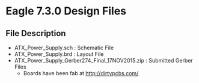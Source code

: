# Eagle 7.3.0 Design Files

## File Description

- ATX_Power_Supply.sch : Schematic File
- ATX_Power_Supply.brd : Layout File
- ATX_Power_Supply_Gerber274_Final_17NOV2015.zip : Submitted Gerber Files
  - Boards have been fab at http://dirtypcbs.com/
